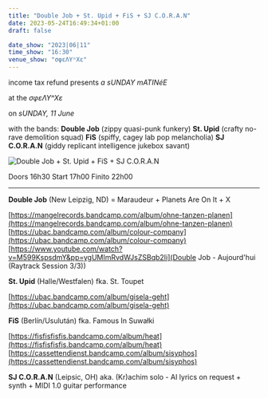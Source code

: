```yaml
---
title: "Double Job + St. Upid + FiS + SJ C.O.R.A.N"
date: 2023-05-24T16:49:34+01:00
draft: false

date_show: "2023|06|11"
time_show: "16:30"
venue_show: "σφεΛΥⁿΧε"
---
```


income tax refund presents
*a sUNDAY mATINéE*

at the 
*σφεΛΥⁿΧε*

on
*sUNDAY, 11 June*

with the bands:
**Double Job** (zippy quasi-punk funkery)
**St. Upid** (crafty no-rave demolition squad)
**FiS** (spiffy, cagey lab pop melancholia)
**SJ C.O.R.A.N** (giddy replicant intelligence jukebox savant)

![Double Job + St. Upid + FiS + SJ C.O.R.A.N](../../posters/2023-06-11.jpg)

Doors 16h30
Start 17h00
Finito 22h00

----


**Double Job** (New Leipzig, ND)
= Maraudeur + Planets Are On It + Ⅹ

[https://mangelrecords.bandcamp.com/album/ohne-tanzen-planen](https://mangelrecords.bandcamp.com/album/ohne-tanzen-planen)
[https://ubac.bandcamp.com/album/colour-company](https://ubac.bandcamp.com/album/colour-company)
[https://www.youtube.com/watch?v=M599KspsdmY&pp=ygUMImRvdWJsZSBqb2Ii](Double Job - Aujourd'hui (Raytrack Session 3/3))


**St. Upid** (Halle/Westfalen)
fka. St. Toupet

[https://ubac.bandcamp.com/album/gisela-geht](https://ubac.bandcamp.com/album/gisela-geht)


**FiS** (Berlín/Usulután)
fka. Famous In Suwałki

[https://fisfisfisfis.bandcamp.com/album/heat](https://fisfisfisfis.bandcamp.com/album/heat)
[https://cassettendienst.bandcamp.com/album/sisyphos](https://cassettendienst.bandcamp.com/album/sisyphos)


**SJ C.O.R.A.N** (Leipsic, OH)
aka. (Kr)achim solo - AI lyrics on request + synth + MIDI 1.0 guitar performance
